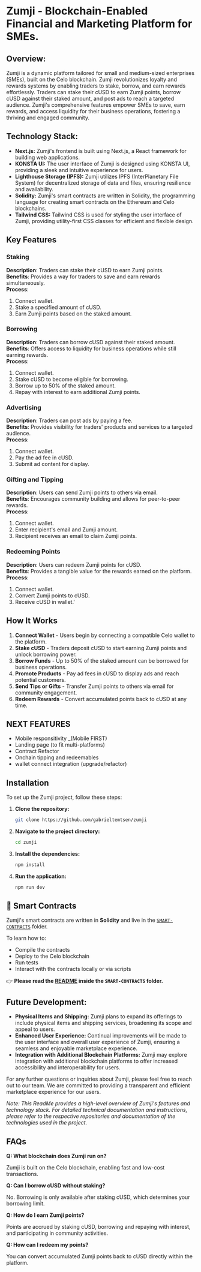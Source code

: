 # Zumji - Blockchain-Enabled Financial and Marketing Platform for SMEs.

## Overview:

Zumji is a dynamic platform tailored for small and medium-sized enterprises (SMEs), built on the Celo blockchain. Zumji revolutionizes loyalty and rewards systems by enabling traders to stake, borrow, and earn rewards effortlessly. Traders can stake their cUSD to earn Zumji points, borrow cUSD against their staked amount, and post ads to reach a targeted audience. Zumji's comprehensive features empower SMEs to save, earn rewards, and access liquidity for their business operations, fostering a thriving and engaged community.

## Technology Stack:

- **Next.js:** Zumji's frontend is built using Next.js, a React framework for building web applications.
- **KONSTA UI:** The user interface of Zumji is designed using KONSTA UI, providing a sleek and intuitive experience for users.
- **Lighthouse Storage (IPFS):** Zumji utilizes IPFS (InterPlanetary File System) for decentralized storage of data and files, ensuring resilience and availability.
- **Solidity:** Zumji's smart contracts are written in Solidity, the programming language for creating smart contracts on the Ethereum and Celo blockchains.
- **Tailwind CSS:** Tailwind CSS is used for styling the user interface of Zumji, providing utility-first CSS classes for efficient and flexible design.
  
## Key Features

### Staking

**Description**: Traders can stake their cUSD to earn Zumji points.  
**Benefits**: Provides a way for traders to save and earn rewards simultaneously.  
**Process**:
1. Connect wallet.
2. Stake a specified amount of cUSD.
3. Earn Zumji points based on the staked amount.

### Borrowing

**Description**: Traders can borrow cUSD against their staked amount.  
**Benefits**: Offers access to liquidity for business operations while still earning rewards.  
**Process**:
1. Connect wallet.
2. Stake cUSD to become eligible for borrowing.
3. Borrow up to 50% of the staked amount.
4. Repay with interest to earn additional Zumji points.

### Advertising

**Description**: Traders can post ads by paying a fee.  
**Benefits**: Provides visibility for traders' products and services to a targeted audience.  
**Process**:
1. Connect wallet.
2. Pay the ad fee in cUSD.
3. Submit ad content for display.

### Gifting and Tipping

**Description**: Users can send Zumji points to others via email.  
**Benefits**: Encourages community building and allows for peer-to-peer rewards.  
**Process**:
1. Connect wallet.
2. Enter recipient's email and Zumji amount.
3. Recipient receives an email to claim Zumji points.

### Redeeming Points

**Description**: Users can redeem Zumji points for cUSD.  
**Benefits**: Provides a tangible value for the rewards earned on the platform.  
**Process**:
1. Connect wallet.
2. Convert Zumji points to cUSD.
3. Receive cUSD in wallet.'

## How It Works

1. **Connect Wallet** - Users begin by connecting a compatible Celo wallet to the platform.
2. **Stake cUSD** - Traders deposit cUSD to start earning Zumji points and unlock borrowing power.
3. **Borrow Funds** - Up to 50% of the staked amount can be borrowed for business operations.
4. **Promote Products** - Pay ad fees in cUSD to display ads and reach potential customers.
5. **Send Tips or Gifts** - Transfer Zumji points to others via email for community engagement.
6. **Redeem Rewards** - Convert accumulated points back to cUSD at any time.

## NEXT FEATURES 
- Mobile responsitivity _(Mobile FIRST)
- Landing page (to fit multi-platforms)
- Contract Refactor
- Onchain tipping and redeemables 
- wallet connect integration (upgrade/refactor)

## Installation

To set up the Zumji project, follow these steps:

1. **Clone the repository:**

    ```bash
    git clone https://github.com/gabrieltemtsen/zumji
    ```

2. **Navigate to the project directory:**

    ```bash
    cd zumji
    ```

3. **Install the dependencies:**

    ```bash
    npm install
    ```

4. **Run the application:**

    ```bash
    npm run dev
    ```


## 📄 Smart Contracts

Zumji's smart contracts are written in **Solidity** and live in the [`SMART-CONTRACTS`](./SMART-CONTRACTS) folder.

To learn how to:
- Compile the contracts
- Deploy to the Celo blockchain
- Run tests
- Interact with the contracts locally or via scripts

👉 **Please read the [README](./SMART-CONTRACTS/README.md) inside the `SMART-CONTRACTS` folder.**




## Future Development:

- **Physical Items and Shipping:** Zumji plans to expand its offerings to include physical items and shipping services, broadening its scope and appeal to users.
- **Enhanced User Experience:** Continual improvements will be made to the user interface and overall user experience of Zumji, ensuring a seamless and enjoyable marketplace experience.
- **Integration with Additional Blockchain Platforms:** Zumji may explore integration with additional blockchain platforms to offer increased accessibility and interoperability for users.

For any further questions or inquiries about Zumji, please feel free to reach out to our team. We are committed to providing a transparent and efficient marketplace experience for our users.

*Note: This ReadMe provides a high-level overview of Zumji's features and technology stack. For detailed technical documentation and instructions, please refer to the respective repositories and documentation of the technologies used in the project.*

## FAQs

**Q: What blockchain does Zumji run on?**

Zumji is built on the Celo blockchain, enabling fast and low-cost transactions.

**Q: Can I borrow cUSD without staking?**

No. Borrowing is only available after staking cUSD, which determines your borrowing limit.

**Q: How do I earn Zumji points?**

Points are accrued by staking cUSD, borrowing and repaying with interest, and participating in community activities.

**Q: How can I redeem my points?**

You can convert accumulated Zumji points back to cUSD directly within the platform.






